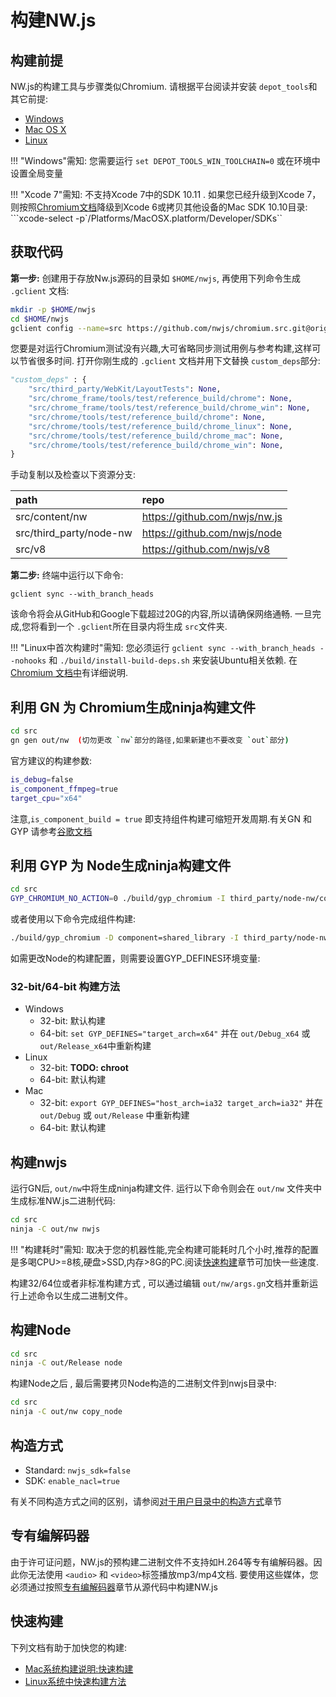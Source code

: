 # 构建NW.js

## 构建前提

NW.js的构建工具与步骤类似Chromium. 请根据平台阅读并安装 `depot_tools`和其它前提:

* [Windows](https://chromium.googlesource.com/chromium/src/+/master/docs/windows_build_instructions.md)
* [Mac OS X](https://chromium.googlesource.com/chromium/src/+/master/docs/mac_build_instructions.md)
* [Linux](https://chromium.googlesource.com/chromium/src/+/master/docs/linux_build_instructions.md)

!!! "Windows"需知:
    您需要运行 `set DEPOT_TOOLS_WIN_TOOLCHAIN=0` 或在环境中设置全局变量

!!! "Xcode 7"需知:
     不支持Xcode 7中的SDK 10.11 . 如果您已经升级到Xcode 7，则按照[Chromium文档](https://chromium.googlesource.com/chromium/src/+/master/docs/mac_build_instructions.md)降级到Xcode 6或拷贝其他设备的Mac SDK 10.10目录: ```xcode-select -p`/Platforms/MacOSX.platform/Developer/SDKs``

## 获取代码
 **第一步:** 创建用于存放Nw.js源码的目录如 `$HOME/nwjs`, 再使用下列命令生成 `.gclient` 文档:
 
```bash
mkdir -p $HOME/nwjs
cd $HOME/nwjs
gclient config --name=src https://github.com/nwjs/chromium.src.git@origin/nw17
```

您要是对运行Chromium测试没有兴趣,大可省略同步测试用例与参考构建,这样可以节省很多时间. 打开你刚生成的 `.gclient` 文档并用下文替换 `custom_deps`部分:

```python
"custom_deps" : {
    "src/third_party/WebKit/LayoutTests": None,
    "src/chrome_frame/tools/test/reference_build/chrome": None,
    "src/chrome_frame/tools/test/reference_build/chrome_win": None,
    "src/chrome/tools/test/reference_build/chrome": None,
    "src/chrome/tools/test/reference_build/chrome_linux": None,
    "src/chrome/tools/test/reference_build/chrome_mac": None,
    "src/chrome/tools/test/reference_build/chrome_win": None,
}
```

手动复制以及检查以下资源分支:

| path | repo |
|:---- |:---- |
| src/content/nw | https://github.com/nwjs/nw.js |
| src/third_party/node-nw | https://github.com/nwjs/node |
| src/v8 | https://github.com/nwjs/v8 |

 **第二步:** 终端中运行以下命令:
 
```
gclient sync --with_branch_heads
```

该命令将会从GitHub和Google下载超过20G的内容,所以请确保网络通畅. 一旦完成,您将看到一个 `.gclient`所在目录内将生成 `src`文件夹.


!!!  "Linux中首次构建时"需知:
    您必须运行 `gclient sync --with_branch_heads --nohooks` 和 `./build/install-build-deps.sh` 来安装Ubuntu相关依赖. 在 [Chromium 文档中](http://dev.chromium.org/developers/how-tos/get-the-code)有详细说明.

## 利用 GN 为 Chromium生成ninja构建文件

```bash
cd src
gn gen out/nw  (切勿更改 `nw`部分的路径,如果新建也不要改变 `out`部分) 
```

官方建议的构建参数:   
```bash
is_debug=false
is_component_ffmpeg=true
target_cpu="x64"
```

注意,`is_component_build = true` 即支持组件构建可缩短开发周期.有关GN 和 GYP 请参考[谷歌文档](https://chromium.googlesource.com/chromium/src/+/master/tools/gn/docs/cookbook.md#Variable-mappings)        

## 利用 GYP 为 Node生成ninja构建文件

```bash
cd src
GYP_CHROMIUM_NO_ACTION=0 ./build/gyp_chromium -I third_party/node-nw/common.gypi third_party/node-nw/node.gyp
```

或者使用以下命令完成组件构建:

```bash
./build/gyp_chromium -D component=shared_library -I third_party/node-nw/common.gypi third_party/node-nw/node.gyp
```

如需更改Node的构建配置，则需要设置GYP_DEFINES环境变量:

### 32-bit/64-bit 构建方法

* Windows
    - 32-bit: 默认构建
    - 64-bit: `set GYP_DEFINES="target_arch=x64"` 并在 `out/Debug_x64` 或 `out/Release_x64`中重新构建
* Linux
    - 32-bit: **TODO: chroot**
    - 64-bit: 默认构建
* Mac
    - 32-bit: `export GYP_DEFINES="host_arch=ia32 target_arch=ia32"` 并在 `out/Debug` 或 `out/Release` 中重新构建
    - 64-bit: 默认构建

## 构建nwjs

运行GN后, `out/nw`中将生成ninja构建文件. 运行以下命令则会在 `out/nw` 文件夹中生成标准NW.js二进制代码:

```bash
cd src
ninja -C out/nw nwjs
```

!!! "构建耗时"需知:
    取决于您的机器性能,完全构建可能耗时几个小时,推荐的配置是多喝CPU>=8核,硬盘>SSD,内存>8G的PC.阅读[快速构建](#build-faster)章节可加快一些速度.

构建32/64位或者非标准构建方式 , 可以通过编辑 `out/nw/args.gn`文档并重新运行上述命令以生成二进制文件。

## 构建Node

```bash
cd src
ninja -C out/Release node
```

构建Node之后 , 最后需要拷贝Node构造的二进制文件到nwjs目录中:

```bash
cd src
ninja -C out/nw copy_node
```

## 构造方式

* Standard: `nwjs_sdk=false`
* SDK: `enable_nacl=true`

有关不同构造方式之间的区别，请参阅[对于用户目录中的构造方式](../For-Users/Advanced/Build-Flavors.md)章节                      

## 专有编解码器

由于许可证问题，NW.js的预构建二进制文件不支持如H.264等专有编解码器。因此你无法使用 `<audio>` 和 `<video>`标签播放mp3/mp4文档. 
要使用这些媒体，您必须通过按照[专有编解码器](Enable-Proprietary-Codecs.md)章节从源代码中构建NW.js   

## 快速构建

下列文档有助于加快您的构建:

* [Mac系统构建说明:快速构建](https://chromium.googlesource.com/chromium/src/+/master/docs/mac_build_instructions.md#Faster-builds)
* [Linux系统中快速构建方法](https://chromium.googlesource.com/chromium/src/+/master/docs/linux_faster_builds.md)
